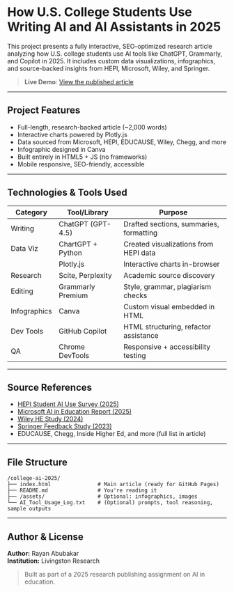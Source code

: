 # How U.S. College Students Use Writing AI and AI Assistants in 2025 

This project presents a fully interactive, SEO-optimized research article analyzing how U.S. college students use AI tools like ChatGPT, Grammarly, and Copilot in 2025. It includes custom data visualizations, infographics, and source-backed insights from HEPI, Microsoft, Wiley, and Springer.

>  **Live Demo**: [View the published article](https://rayan-abubakar.github.io/college-ai-2025/)

---

## Project Features

- Full-length, research-backed article (~2,000 words)
- Interactive charts powered by Plotly.js
- Data sourced from Microsoft, HEPI, EDUCAUSE, Wiley, Chegg, and more
- Infographic designed in Canva
- Built entirely in HTML5 + JS (no frameworks)
- Mobile responsive, SEO-friendly, accessible

---

##  Technologies & Tools Used

| Category       | Tool/Library        | Purpose                                |
|----------------|---------------------|----------------------------------------|
|  Writing       | ChatGPT (GPT-4.5)    | Drafted sections, summaries, formatting |
|  Data Viz     | ChartGPT + Python    | Created visualizations from HEPI data   |
|                | Plotly.js            | Interactive charts in-browser           |
|  Research     | Scite, Perplexity    | Academic source discovery               |
|  Editing      | Grammarly Premium    | Style, grammar, plagiarism checks       |
|  Infographics | Canva               | Custom visual embedded in HTML          |
|  Dev Tools    | GitHub Copilot       | HTML structuring, refactor assistance   |
|  QA           | Chrome DevTools      | Responsive + accessibility testing      |

---

## Source References

- [HEPI Student AI Use Survey (2025)](https://www.hepi.ac.uk/wp-content/uploads/2025/02/HEPI-Policy-Note-61-1.pdf)
- [Microsoft AI in Education Report (2025)](https://cdn-dynmedia-1.microsoft.com/is/content/microsoftcorp/microsoft/bade/documents/products-and-services/en-us/education/2025-Microsoft-AI-in-Education-Report.pdf)
- [Wiley HE Study (2024)](https://onlinelibrary.wiley.com/doi/epdf/10.1002/he.20511)
- [Springer Feedback Study (2023)](https://link.springer.com/content/pdf/10.1186/s41239-023-00425-2.pdf)
- EDUCAUSE, Chegg, Inside Higher Ed, and more (full list in article)

---

## File Structure

```
/college-ai-2025/
├── index.html               # Main article (ready for GitHub Pages)
├── README.md                # You're reading it
├── /assets/                 # Optional: infographics, images
└── AI_Tool_Usage_Log.txt    # (Optional) prompts, tool reasoning, sample outputs
```

---

## Author & License

**Author:** Rayan Abubakar  
**Institution:** Livingston Research  

> Built as part of a 2025 research publishing assignment on AI in education.
